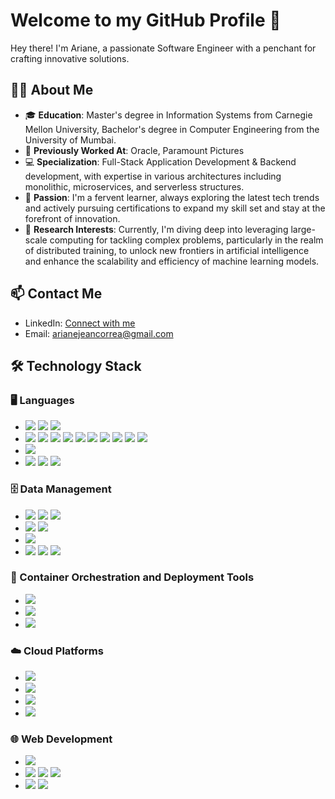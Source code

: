 # Welcome to my GitHub Profile 👋

Hey there! I'm Ariane, a passionate Software Engineer with a penchant for crafting innovative solutions. 

## 👩‍💼 About Me

- 🎓 **Education**: Master's degree in Information Systems from Carnegie Mellon University, Bachelor's degree in Computer Engineering from the University of Mumbai.
- 💼  **Previously Worked At**: Oracle, Paramount Pictures
- 💻 **Specialization**: Full-Stack Application Development & Backend development, with expertise in various architectures including monolithic, microservices, and serverless structures.
- 🌱 **Passion**: I'm a fervent learner, always exploring the latest tech trends and actively pursuing certifications to expand my skill set and stay at the forefront of innovation.
- 🧠 **Research Interests**: Currently, I'm diving deep into leveraging large-scale computing for tackling complex problems, particularly in the realm of distributed training, to unlock new frontiers in artificial intelligence and enhance the scalability and efficiency of machine learning models.

## 📫 Contact Me

- LinkedIn: [Connect with me](https://www.linkedin.com/in/ariane-jean-correa)
- Email: [arianejeancorrea@gmail.com](mailto:arianejeancorrea@gmail.com)


## 🛠️ Technology Stack

### 🖥️ Languages
- <img src=https://img.shields.io/badge/Java-Spring_Boot-red> <img src=https://img.shields.io/badge/Java-MVC-red> <img src=https://img.shields.io/badge/Java-AWS_SDK_v2-red> 
- <img src=https://img.shields.io/badge/Python-Pandas-red> <img src=https://img.shields.io/badge/Python-Numpy-red> <img src=https://img.shields.io/badge/Python-Tensorflow-red> <img src=https://img.shields.io/badge/Python-Keras-red> <img src=https://img.shields.io/badge/Python-Spacy-red> <img src=https://img.shields.io/badge/Python-nltk-red> <img src=https://img.shields.io/badge/Python-Beautiful_Soup-red> <img src=https://img.shields.io/badge/Python-MatplotLib-red> <img src=https://img.shields.io/badge/Python-FastAPI-red> <img src=https://img.shields.io/badge/Python-Scrapy-red> 
- <img src=https://img.shields.io/badge/Scala-Spark_RDDs-red>
- <img src=https://img.shields.io/badge/C++-red> <img src=https://img.shields.io/badge/C-red> <img src=https://img.shields.io/badge/MATLAB-red> 


### 🗄️ Data Management
- <img src=https://img.shields.io/badge/SQL-Oracle_SQL-green> <img src=https://img.shields.io/badge/SQL-MySQL-green> <img src=https://img.shields.io/badge/SQL-SQL_Server-green>
- <img src=https://img.shields.io/badge/NoSQL-MongoDB-green> <img src=https://img.shields.io/badge/NoSQL-HBase-green>
- <img src=https://img.shields.io/badge/GraphSQL-Neo4j-green>
- <img src=https://img.shields.io/badge/BigData-Spark-green> <img src=https://img.shields.io/badge/BigData-Hadoop-green> <img src=https://img.shields.io/badge/BigData-Apache_Kafka-green> 

### 🐳 Container Orchestration and Deployment Tools
- <img src=https://img.shields.io/badge/Docker-purple>
- <img src=https://img.shields.io/badge/Terraform-purple>
- <img src=https://img.shields.io/badge/Jenkins-purple>

### ☁️ Cloud Platforms
- <img src=https://img.shields.io/badge/AWS-blue> 
- <img src=https://img.shields.io/badge/GCP-blue> 
- <img src=https://img.shields.io/badge/Azure-blue> 
- <img src=https://img.shields.io/badge/Kubernetes-Cluster_Management-blue> 

### 🌐 Web Development
- <img src=https://img.shields.io/badge/REST_APIs-yellow> 
- <img src=https://img.shields.io/badge/FrontEnd-HTML-yellow> <img src=https://img.shields.io/badge/FrontEnd-CSS-yellow> <img src=https://img.shields.io/badge/FrontEnd-JavaScript-yellow> 
- <img src=https://img.shields.io/badge/backend-ExpressJS-yellow> <img src=https://img.shields.io/badge/backend-NodeJS-yellow> 

